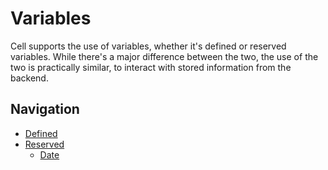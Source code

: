 Variables
===============
Cell supports the use of variables, whether it's defined or reserved variables. While there's a major difference
between the two, the use of the two is practically similar, to interact with stored information from the backend.

Navigation
---------------
- [Defined](Defined.md)
- [Reserved](Reserved.md)
  - [Date](Reserved/Date.md)